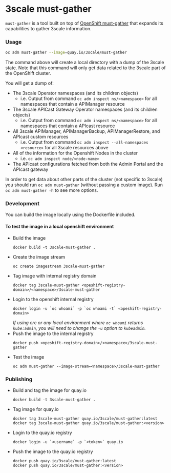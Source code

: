 3scale must-gather
=================

`must-gather` is a tool built on top of [OpenShift must-gather](https://github.com/openshift/must-gather)
that expands its capabilities to gather 3scale information.

### Usage
```sh
oc adm must-gather --image=quay.io/3scale/must-gather
```

The command above will create a local directory with a dump of the 3scale state.
Note that this command will only get data related to the 3scale part of the OpenShift cluster.

You will get a dump of:
- The 3scale Operator namespaces (and its children objects)
  - i.e. Output from command `oc adm inspect ns/<namespace>` for all namespaces that contain a APIManager resource
- The 3scale APICast Gateway Operator namespaces (and its children objects)
  - i.e. Output from command `oc adm inspect ns/<namespace>` for all namespaces that contain a APIcast resource
- All 3scale APIManager, APIManagerBackup, APIManagerRestore, and APIcast custom resources
  - i.e. Output from command `oc adm inspect --all-namespaces <resource>` for all 3scale resources above
- All of the information for the Openshift Nodes in the cluster 
  - i.e. `oc adm inspect node/<node-name>`
- The APIcast configurations fetched from both the Admin Portal and the APIcast gateway

In order to get data about other parts of the cluster (not specific to 3scale) you should
run `oc adm must-gather` (without passing a custom image). Run `oc adm must-gather -h` to see more options.

### Development
You can build the image locally using the Dockerfile included.

#### To test the image in a local openshift environment

- Build the image
  ```
  docker build -t 3scale-must-gather .
  ```
- Create the image stream
  ```
  oc create imagestream 3scale-must-gather
  ```
- Tag image with internal registry domain
  ```
  docker tag 3scale-must-gather <opeshift-registry-domain>/<namespace>/3scale-must-gather
  ```
- Login to the openshift internal registry
  ```
  docker login -u `oc whoami` -p `oc whoami -t` <opeshift-registry-domain>
  ```
  *If using crc or any local environment where `oc whoami` returns `kube:admin`, you will need to change the `-u` option to `kubeadmin`.*
- Push the image to the internal registry
  ```
  docker push <opeshift-registry-domain>/<namespace>/3scale-must-gather
  ```
- Test the image
  ```
  oc adm must-gather --image-stream=<namespace>/3scale-must-gather
  ```

### Publishing

- Build and tag the image for quay.io
  ```
  docker build -t 3scale-must-gather .
  ```
- Tag image for quay.io
  ```
  docker tag 3scale-must-gather quay.io/3scale/must-gather:latest
  docker tag 3scale-must-gather quay.io/3scale/must-gather:<version>
  ```
- Login to the quay.io registry
  ```
  docker login -u `<username` -p `<token>` quay.io
  ```
- Push the image to the quay.io registry
  ```
  docker push quay.io/3scale/must-gather:latest
  docker push quay.io/3scale/must-gather:<version>
  ```